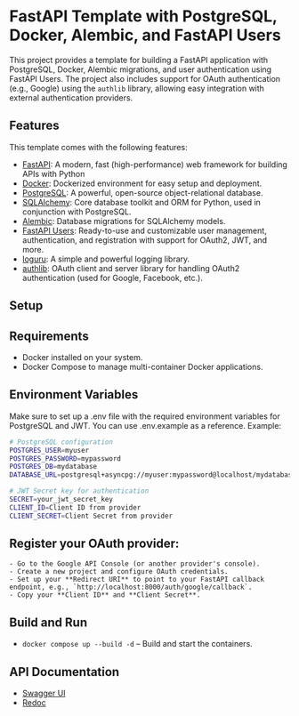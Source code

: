# FastAPI Template with PostgreSQL, Docker, Alembic, and FastAPI Users

This project provides a template for building a FastAPI application with PostgreSQL, Docker, Alembic migrations, and user authentication using FastAPI Users. The project also includes support for OAuth authentication (e.g., Google) using the `authlib` library, allowing easy integration with external authentication providers.

## Features

This template comes with the following features:

-   [FastAPI](https://fastapi.tiangolo.com/): A modern, fast (high-performance) web framework for building APIs with Python
-   [Docker](https://docs.docker.com/): Dockerized environment for easy setup and deployment.
-   [PostgreSQL](https://www.postgresql.org/): A powerful, open-source object-relational database.
-   [SQLAlchemy](https://docs.sqlalchemy.org/en/20/): Core database toolkit and ORM for Python, used in conjunction with PostgreSQL.
-   [Alembic](https://alembic.sqlalchemy.org/en/latest/): Database migrations for SQLAlchemy models.
-   [FastAPI Users](https://fastapi-users.github.io/fastapi-users/latest/): Ready-to-use and customizable user management, authentication, and registration with support for OAuth2, JWT, and more.
-   [loguru](https://github.com/Delgan/loguru): A simple and powerful logging library.
-   [authlib](https://docs.authlib.org/en/latest/): OAuth client and server library for handling OAuth2 authentication (used for Google, Facebook, etc.).

## Setup

## Requirements

-   Docker installed on your system.
-   Docker Compose to manage multi-container Docker applications.

## Environment Variables

Make sure to set up a .env file with the required environment variables for PostgreSQL and JWT. You can use .env.example as a reference.
Example:

```bash
# PostgreSQL configuration
POSTGRES_USER=myuser
POSTGRES_PASSWORD=mypassword
POSTGRES_DB=mydatabase
DATABASE_URL=postgresql+asyncpg://myuser:mypassword@localhost/mydatabase

# JWT Secret key for authentication
SECRET=your_jwt_secret_key
CLIENT_ID=Client ID from provider
CLIENT_SECRET=Client Secret from provider
```

## **Register your OAuth provider**:

    - Go to the Google API Console (or another provider's console).
    - Create a new project and configure OAuth credentials.
    - Set up your **Redirect URI** to point to your FastAPI callback endpoint, e.g., `http://localhost:8000/auth/google/callback`.
    - Copy your **Client ID** and **Client Secret**.

## Build and Run

-   `docker compose up --build -d` – Build and start the containers.

## API Documentation

-   [Swagger UI](http://127.0.0.1:8000/docs)
-   [Redoc](http://127.0.0.1:8000/redoc)
